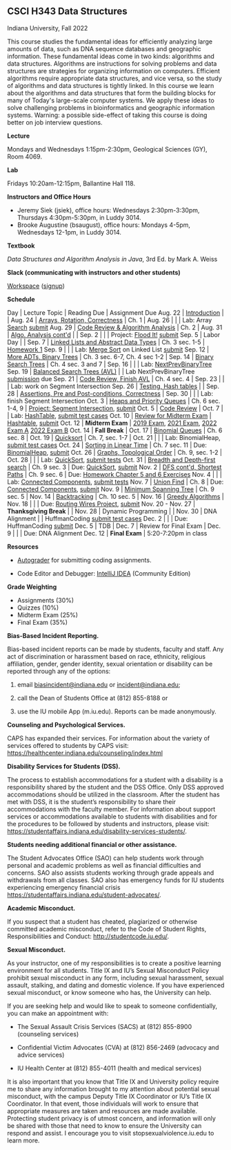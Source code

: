 ## CSCI H343 Data Structures

Indiana University, Fall 2022


This course studies the fundamental ideas for efficiently analyzing
large amounts of data, such as DNA sequence databases and geographic
information. These fundamental ideas come in two kinds: algorithms and
data structures. Algorithms are instructions for solving problems and
data structures are strategies for organizing information on
computers. Efficient algorithms require appropriate data structures,
and vice versa, so the study of algorithms and data structures is
tightly linked. In this course we learn about the algorithms and data
structures that form the building blocks for many of Today's
large-scale computer systems. We apply these ideas to solve
challenging problems in bioinformatics and geographic information
systems. Warning: a possible side-effect of taking this course is
doing better on job interview questions.

**Lecture** 

Mondays and Wednesdays 1:15pm-2:30pm, Geological Sciences (GY), Room 4069.

**Lab** 

Fridays 10:20am-12:15pm, Ballantine Hall 118.

**Instructors and Office Hours**

* Jeremy Siek (jsiek), office hours: Wednesdays 2:30pm-3:30pm, Thursdays 4:30pm-5:30pm, in Luddy 3014.
* Brooke Augustine (bsaugust), office hours: Mondays 4-5pm, Wednesdays 12-1pm, in Luddy 3014.

**Textbook**

*Data Structures and Algorithm Analysis in Java*, 3rd Ed. by Mark A. Weiss

**Slack (communicating with instructors and other students)**

[Workspace](https://h343datastruc-h256084.slack.com)
 ([signup](https://join.slack.com/t/h343datastruc-h256084/shared_invite/zt-1e7jf70gm-~sf6Fcc~0waqxHsdF1qSCg))

**Schedule**

Day     | Lecture Topic         | Reading Due    | Assignment Due
Aug. 22 | [Introduction](./lectures/Aug-22.md) |   |
Aug. 24 | [Arrays, Rotation, Correctness](./lectures/Aug-24.md) | Ch. 1 | 
Aug. 26 |                       |                | Lab: Array [Search](./Search/README.md) [submit](https://autograder.luddy.indiana.edu/web/project/461)
Aug. 29 | [Code Review & Algorithm Analysis](./lectures/Aug-29.md) | Ch. 2 |
Aug. 31  | [Algo. Analysis cont'd](./lectures/Aug-31.md) |    |
Sep. 2  |                       |                | Project: [Flood It!](./FloodIt/README.md) [submit](https://autograder.luddy.indiana.edu/web/project/456)
Sep. 5  | Labor Day             |                |
Sep. 7  | [Linked Lists and Abstract Data Types](./lectures/Sep-7.md) | Ch. 3 sec. 1-5 | [Homework 1](./HW1.md)
Sep. 9  |              |                | Lab: [Merge Sort](./MergeSortList/README.md) on Linked List [submit](https://autograder.luddy.indiana.edu/web/project/509)
Sep. 12 | [More ADTs, Binary Trees](./lectures/Sep-12.md) | Ch. 3 sec. 6-7, Ch. 4 sec 1-2 | 
Sep. 14 | [Binary Search Trees](./lectures/Sep-14.md) | Ch. 4 sec. 3 and 7 |
Sep. 16 | | | Lab: [NextPrevBinaryTree](./NextPrevBinaryTree/README.md)
Sep. 19 | [Balanced Search Trees (AVL)](./lectures/Sep-19.md) | | Lab NextPrevBinaryTree [submission](https://autograder.luddy.indiana.edu/web/project/458) due
Sep. 21 | [Code Review, Finish AVL](./lectures/Sep-21.md) | Ch. 4 sec. 4 | 
Sep. 23 | | | Lab: work on Segment Intersection
Sep. 26 | [Testing, Hash tables](./lectures/Sep-26.md) | | 
Sep. 28 | [Assertions, Pre and Post-conditions, Correctness](./lectures/Sep-28.md) | 
Sep. 30 | | | Lab: finish Segment Intersection
Oct. 3  | [Heaps and Priority Queues](./lectures/Oct-3.md) | Ch. 6 sec. 1-4, 9 | [Project: Segment Intersection](./SegmentIntersection/README.md), [submit](https://autograder.luddy.indiana.edu/web/project/465)
Oct. 5  | [Code Review](./lectures/Oct-5.md) |
Oct. 7  |  | Lab: [HashTable](./HashTable/README.md), [submit test cases](https://autograder.luddy.indiana.edu/web/project/519) 
Oct. 10 | [Review for Midterm Exam](./lectures/Oct-10.md) | [Hashtable](./HashTable/README.md), [submit](https://autograder.luddy.indiana.edu/web/project/443)
Oct. 12 | **Midterm Exam**        | [2019 Exam](./midterm-2019.pdf), [2021 Exam](./midterm-2021.pdf), [2022 Exam A](./midterm-2022-a.pdf) [2022 Exam B](./midterm-2022-b.pdf)
Oct. 14 | **Fall Break**          | 
Oct. 17 | [Binomial Queues](./lectures/Oct-17.md) | Ch. 6 sec. 8 |
Oct. 19 | [Quicksort](./lectures/Oct-19.md)   | Ch. 7, sec. 1-7 | 
Oct. 21 |             | | Lab: BinomialHeap, [submit test cases](https://autograder.luddy.indiana.edu/web/project/526)
Oct. 24 | [Sorting in Linear Time](./lectures/Oct-24.md)  | Ch. 7 sec. 11 | Due: [BinomialHeap](./BinomialHeap/README.md), [submit](https://autograder.luddy.indiana.edu/web/project/466)
Oct. 26 | [Graphs, Topological Order](./lectures/Oct-26.md) | Ch. 9, sec. 1-2 | 
Oct. 28 |  | | Lab: [QuickSort](./QuickSort/README.md), [submit tests](https://autograder.luddy.indiana.edu/web/project/527)
Oct. 31 | [Breadth and Depth-first search](./lectures/Oct-31.md) | Ch. 9 sec. 3 | Due: [QuickSort](./QuickSort/README.md), [submit](https://autograder.luddy.indiana.edu/web/project/464)
Nov. 2  | [DFS cont'd, Shortest Paths](./lectures/Nov-2.md) | Ch. 9 sec. 6 | Due: [Homework Chapter 5 and 6 Exercises](./HW-Ch5-6.md)
Nov. 4  | |  | Lab: [Connected Components](./ConnectedComponents/README.md), [submit tests](https://autograder.luddy.indiana.edu/web/project/532)
Nov. 7  | [Union Find](./lectures/Nov-7.md) | Ch. 8 | Due: [Connected Components](./ConnectedComponents/README.md), [submit](https://autograder.luddy.indiana.edu/web/project/467)
Nov. 9 | [Minimum Spanning Tree](./lectures/Nov-9.md) | Ch. 9 sec. 5 | 
Nov. 14 | [Backtracking](./lectures/Nov-14.md)        | Ch. 10 sec. 5 | 
Nov. 16 | [Greedy Algorithms](./lectures/Nov-16.md) | 
Nov. 18 | | | Due: [Routing Wires Project](./RoutingWires/README.md), [submit](https://autograder.luddy.indiana.edu/web/project/469)
Nov. 20 - Nov. 27 | **Thanksgiving Break** | |
Nov. 28 | Dynamic Programming | | 
Nov. 30 | DNA Alignment | | HuffmanCoding [submit test cases]()
Dec. 2  |  | | Due: HuffmanCoding [submit](https://autograder.luddy.indiana.edu/web/project/468)
Dec. 5  | TDB |
Dec. 7  | Review for Final Exam | 
Dec. 9  | | | Due: DNA Alignment
Dec. 12 | **Final Exam** | 5:20-7:20pm in class

**Resources**

* [Autograder](https://autograder.luddy.indiana.edu/web/course/39) for
  submitting coding assignments.

* Code Editor and Debugger: 
  [IntelliJ IDEA](https://www.jetbrains.com/idea/download) (Community Edition)

**Grade Weighting**

* Assignments (30%)
* Quizzes (10%)
* Midterm Exam (25%)
* Final Exam (35%)


**Bias-Based Incident Reporting.**

Bias-based incident reports can be made by students, faculty and
staff. Any act of discrimination or harassment based on race,
ethnicity, religious affiliation, gender, gender identity, sexual
orientation or disability can be reported through any of the options:

1) email biasincident@indiana.edu or incident@indiana.edu;

2) call the Dean of Students Office at (812) 855-8188 or

3) use the IU mobile App (m.iu.edu). Reports can be made anonymously.

**Counseling and Psychological Services.**

CAPS has expanded their services. For information about the variety of
services offered to students by CAPS visit:
https://healthcenter.indiana.edu/counseling/index.html

**Disability Services for Students (DSS).**

The process to establish accommodations for a student with a
disability is a responsibility shared by the student and the DSS
Office. Only DSS approved accommodations should be utilized in the
classroom. After the student has met with DSS, it is the student’s
responsibility to share their accommodations with the faculty
member. For information about support services or accommodations
available to students with disabilities and for the procedures to be
followed by students and instructors, please visit:
https://studentaffairs.indiana.edu/disability-services-students/.

**Students needing additional financial or other assistance.**

The Student Advocates Office (SAO) can help students work through
personal and academic problems as well as financial difficulties and
concerns. SAO also assists students working through grade appeals and
withdrawals from all classes. SAO also has emergency funds for IU
students experiencing emergency financial crisis
https://studentaffairs.indiana.edu/student-advocates/.

**Academic Misconduct.**

If you suspect that a student has cheated, plagiarized or otherwise committed academic misconduct, refer to the Code of Student Rights, Responsibilities and Conduct:
http://studentcode.iu.edu/.

**Sexual Misconduct.**

As your instructor, one of my responsibilities is to create a positive
learning environment for all students. Title IX and IU’s Sexual
Misconduct Policy prohibit sexual misconduct in any form, including
sexual harassment, sexual assault, stalking, and dating and domestic
violence. If you have experienced sexual misconduct, or know someone
who has, the University can help.

If you are seeking help and would like to speak to someone
confidentially, you can make an appointment with:

* The Sexual Assault Crisis Services (SACS) at (812) 855-8900
  (counseling services)

* Confidential Victim Advocates (CVA) at (812) 856-2469 (advocacy and
  advice services)

* IU Health Center at (812) 855-4011 (health and medical services)

It is also important that you know that Title IX and University policy
require me to share any information brought to my attention about
potential sexual misconduct, with the campus Deputy Title IX
Coordinator or IU’s Title IX Coordinator. In that event, those
individuals will work to ensure that appropriate measures are taken
and resources are made available. Protecting student privacy is of
utmost concern, and information will only be shared with those that
need to know to ensure the University can respond and assist.  I
encourage you to visit
stopsexualviolence.iu.edu to learn more.
